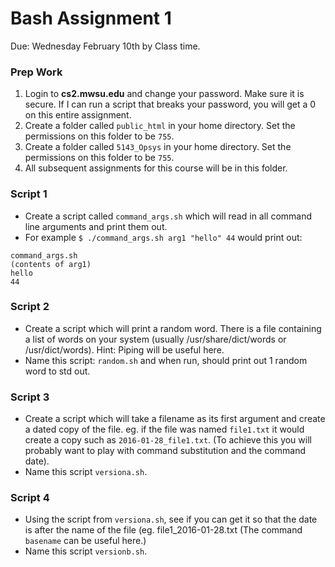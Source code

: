 # Bash Assignment 1
Due: Wednesday February 10th by Class time.


### Prep Work

1. Login to **cs2.mwsu.edu** and change your password. Make sure it is secure. If I can run a script that breaks your password, you will get a 0 on this entire assignment.
2. Create a folder called `public_html` in your home directory. Set the permissions on this folder to be `755`.
3. Create a folder called `5143_Opsys` in your home directory. Set the permissions on this folder to be `755`.
4. All subsequent assignments for this course will be in this folder.


### Script 1

- Create a script called `command_args.sh` which will read in all command line arguments and print them out.
- For example `$ ./command_args.sh arg1 "hello" 44` would print out:

```
command_args.sh
(contents of arg1)
hello
44
```



### Script 2


- Create a script which will print a random word. There is a file containing a list of words on your system (usually /usr/share/dict/words or /usr/dict/words). Hint: Piping will be useful here.
- Name this script: `random.sh` and when run, should print out 1 random word to std out.


### Script 3 

- Create a script which will take a filename as its first argument and create a dated copy of the file. eg. if the file was named `file1.txt` it would create a copy such as `2016-01-28_file1.txt`. (To achieve this you will probably want to play with command substitution and the command date).
- Name this script `versiona.sh`.

### Script 4

- Using the script from `versiona.sh`, see if you can get it so that the date is after the name of the file (eg. file1_2016-01-28.txt (The command `basename` can be useful here.)
- Name this script `versionb.sh`. 
